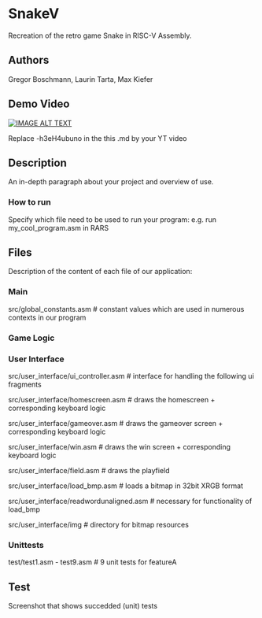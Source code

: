 # SnakeV

Recreation of the retro game Snake in RISC-V Assembly.


## Authors

Gregor Boschmann, Laurin Tarta, Max Kiefer

## Demo Video

[![IMAGE ALT TEXT](http://img.youtube.com/vi/-h3eH4ubuno/0.jpg)](http://www.youtube.com/watch?v=-h3eH4ubuno "Video Title")

Replace -h3eH4ubuno in the this .md by your YT video

## Description

An in-depth paragraph about your project and overview of use.

### How to run

Specify which file need to be used to run your program:
e.g.
run my_cool_program.asm in RARS

## Files
Description of the content of each file of our application:

### Main

src/global_constants.asm # constant values which are used in numerous contexts in our program

### Game Logic

### User Interface

src/user_interface/ui_controller.asm   # interface for handling the following ui fragments 

src/user_interface/homescreen.asm   # draws the homescreen + corresponding keyboard logic

src/user_interface/gameover.asm   # draws the gameover screen +  corresponding keyboard logic

src/user_interface/win.asm   # draws the win screen + corresponding keyboard logic

src/user_interface/field.asm   # draws the playfield

src/user_interface/load_bmp.asm   # loads a bitmap in 32bit XRGB format

src/user_interface/readwordunaligned.asm   # necessary for functionality of load_bmp

src/user_interface/img # directory for bitmap resources

### Unittests

test/test1.asm - test9.asm # 9 unit tests for featureA


## Test
Screenshot that shows succedded (unit) tests 
